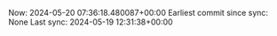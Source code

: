 Now: 2024-05-20 07:36:18.480087+00:00 Earliest commit since sync: None Last sync: 2024-05-19 12:31:38+00:00

